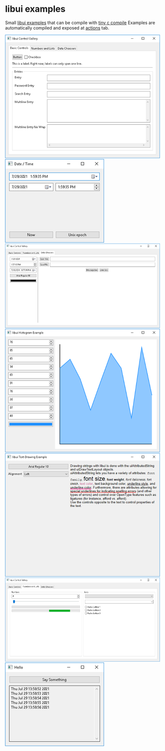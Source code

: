 # libui examples
Small [libui examples](https://github.com/andlabs/libui/tree/master/examples) that can be compile with [tiny c compile](https://bellard.org/tcc/)
Examples are automatically compiled and exposed at [actions](https://github.com/graysuit/libui_examples/actions/runs/1077977361) tab.

<img src=screenshots/basic_controls.png        /><br/>
<img src=screenshots/calender.png              /><br/>
<img src=screenshots/data_choosers.png         /><br/>
<img src=screenshots/graph.png                 /><br/>
<img src=screenshots/label.png                 /><br/>
<img src=screenshots/numbers_and_lists.png     /><br/>
<img src=screenshots/timer.png                 /><br/>
